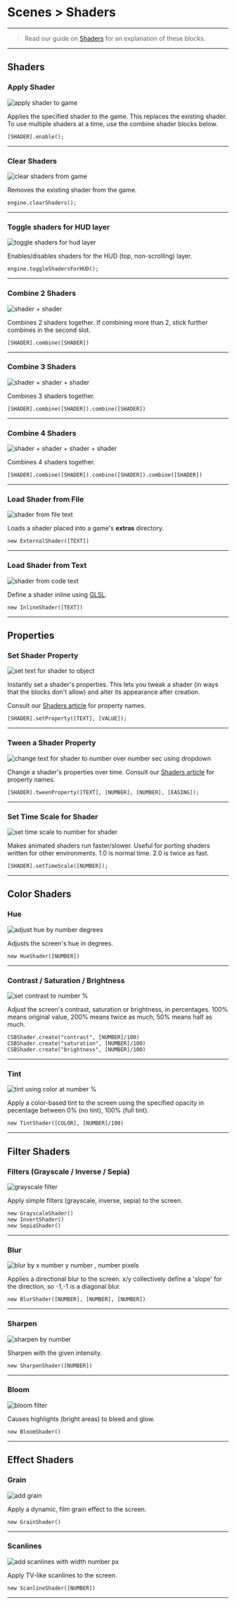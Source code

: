 # Scenes > Shaders

***

> Read our guide on [Shaders](http://www.stencyl.com/help/view/shaders/) for an explanation of these blocks.

***

## Shaders

### <a name="shader-apply"></a> Apply Shader

![apply shader to game](http://static.stencyl.com/pedia2/block-images/scene/shaders/shader-apply.png)

Applies the specified shader to the game. This replaces the existing shader. To use multiple shaders at a time, use the combine shader blocks below.

```
[SHADER].enable();
```

***

### <a name="shader-clear"></a> Clear Shaders

![clear shaders from game](http://static.stencyl.com/pedia2/block-images/scene/shaders/shader-clear.png)

Removes the existing shader from the game.

```
engine.clearShaders();
```

***

### <a name="shader-hud"></a> Toggle shaders for HUD layer

![toggle shaders for hud layer](http://static.stencyl.com/pedia2/block-images/scene/shaders/shader-hud.png)

Enables/disables shaders for the HUD (top, non-scrolling) layer.

```
engine.toggleShadersForHUD();
```

***

### <a name="shader-combine"></a> Combine 2 Shaders

![shader + shader](http://static.stencyl.com/pedia2/block-images/scene/shaders/shader-combine.png)

Combines 2 shaders together. If combining more than 2, stick further combines in the second slot.

```
[SHADER].combine([SHADER])
```

***

### <a name="shader-combine3"></a> Combine 3 Shaders

![shader + shader + shader](http://static.stencyl.com/pedia2/block-images/scene/shaders/shader-combine3.png)

Combines 3 shaders together.

```
[SHADER].combine([SHADER]).combine([SHADER])
```

***

### <a name="shader-combine4"></a> Combine 4 Shaders

![shader + shader + shader + shader](http://static.stencyl.com/pedia2/block-images/scene/shaders/shader-combine4.png)

Combines 4 shaders together.

```
[SHADER].combine([SHADER]).combine([SHADER]).combine([SHADER])
```

***

### <a name="shader-file"></a> Load Shader from File

![shader from file text](http://static.stencyl.com/pedia2/block-images/scene/shaders/shader-file.png)

Loads a shader placed into a game's **extras** directory.

```
new ExternalShader([TEXT])
```

***

### <a name="shader-text"></a> Load Shader from Text

![shader from code text](http://static.stencyl.com/pedia2/block-images/scene/shaders/shader-text.png)

Define a shader inline using [GLSL](https://en.wikipedia.org/wiki/OpenGL_Shading_Language).

```
new InlineShader([TEXT])
```

***

## Properties

### <a name="shader-set"></a> Set Shader Property

![set text for shader to object](http://static.stencyl.com/pedia2/block-images/scene/shaders/shader-set.png)

Instantly set a shader's properties. This lets you tweak a shader (in ways that the blocks don't allow) and alter its appearance after creation.

Consult our [Shaders article](http://www.stencyl.com/help/view/shaders/) for property names.

```
[SHADER].setProperty([TEXT], [VALUE]);
```

***

### <a name="shader-tween"></a> Tween a Shader Property

![change text for shader to number over number sec using dropdown](http://static.stencyl.com/pedia2/block-images/scene/shaders/shader-tween.png)

Change a shader's properties over time. Consult our [Shaders article](http://www.stencyl.com/help/view/shaders/) for property names.

```
[SHADER].tweenProperty([TEXT], [NUMBER], [NUMBER], [EASING]);
```

***

### <a name="shader-time"></a> Set Time Scale for Shader

![set time scale to number for shader](http://static.stencyl.com/pedia2/block-images/scene/shaders/shader-time.png)

Makes animated shaders run faster/slower. Useful for porting shaders written for other environments. 1.0 is normal time. 2.0 is twice as fast.

```
[SHADER].setTimeScale([NUMBER]);
```

***

## Color Shaders

### <a name="shader-hue"></a> Hue

![adjust hue by number degrees](http://static.stencyl.com/pedia2/block-images/scene/shaders/shader-hue.png)

Adjusts the screen's hue in degrees.

```
new HueShader([NUMBER])
```

***

### <a name="shader-csb"></a> Contrast / Saturation / Brightness

![set contrast to number %](http://static.stencyl.com/pedia2/block-images/scene/shaders/shader-csb.png)

Adjust the screen's contrast, saturation or brightness, in percentages. 100% means original value, 200% means twice as much, 50% means half as much.

```
CSBShader.create("contrast", [NUMBER]/100)
CSBShader.create("saturation", [NUMBER]/100)
CSBShader.create("brightness", [NUMBER]/100)
```

***

### <a name="shader-tint"></a> Tint

![tint using color at number %](http://static.stencyl.com/pedia2/block-images/scene/shaders/shader-tint.png)

Apply a color-based tint to the screen using the specified opacity in pecentage between 0% (no tint), 100% (full tint).

```
new TintShader([COLOR], [NUMBER]/100)
```

***

## Filter Shaders

### <a name="shader-filters"></a> Filters (Grayscale / Inverse / Sepia)

![grayscale filter](http://static.stencyl.com/pedia2/block-images/scene/shaders/shader-filters.png)

Apply simple filters (grayscale, inverse, sepia) to the screen.

```
new GrayscaleShader()
new InvertShader()
new SepiaShader()
```

***

### <a name="shader-blur"></a> Blur

![blur by x number y number , number pixels](http://static.stencyl.com/pedia2/block-images/scene/shaders/shader-blur.png)

Applies a directional blur to the screen. x/y collectively define a 'slope' for the direction, so -1,-1 is a diagonal blur.

```
new BlurShader([NUMBER], [NUMBER], [NUMBER])
```

***

### <a name="shader-sharpen"></a> Sharpen

![sharpen by number](http://static.stencyl.com/pedia2/block-images/scene/shaders/shader-sharpen.png)

Sharpen with the given intensity.

```
new SharpenShader([NUMBER])
```

***

### <a name="shader-bloom"></a> Bloom

![bloom filter](http://static.stencyl.com/pedia2/block-images/scene/shaders/shader-bloom.png)

Causes highlights (bright areas) to bleed and glow.

```
new BloomShader()
```

***

## Effect Shaders

### <a name="shader-grain"></a> Grain

![add grain](http://static.stencyl.com/pedia2/block-images/scene/shaders/shader-grain.png)

Apply a dynamic, film grain effect to the screen.

```
new GrainShader()
```

***

### <a name="shader-scanline"></a> Scanlines

![add scanlines with width number px](http://static.stencyl.com/pedia2/block-images/scene/shaders/shader-scanline.png)

Apply TV-like scanlines to the screen.

```
new ScanlineShader([NUMBER])
```

***
